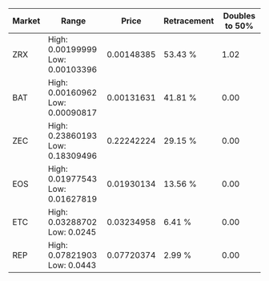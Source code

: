 | Market | Range | Price| Retracement | Doubles to 50% |
| --- | --- | --- | --- | --- |
| ZRX | High: 0.00199999<br />Low: 0.00103396 | 0.00148385 | 53.43 % | 1.02 |
| BAT | High: 0.00160962<br />Low: 0.00090817 | 0.00131631 | 41.81 % | 0.00 |
| ZEC | High: 0.23860193<br />Low: 0.18309496 | 0.22242224 | 29.15 % | 0.00 |
| EOS | High: 0.01977543<br />Low: 0.01627819 | 0.01930134 | 13.56 % | 0.00 |
| ETC | High: 0.03288702<br />Low: 0.0245 | 0.03234958 | 6.41 % | 0.00 |
| REP | High: 0.07821903<br />Low: 0.0443 | 0.07720374 | 2.99 % | 0.00 |
